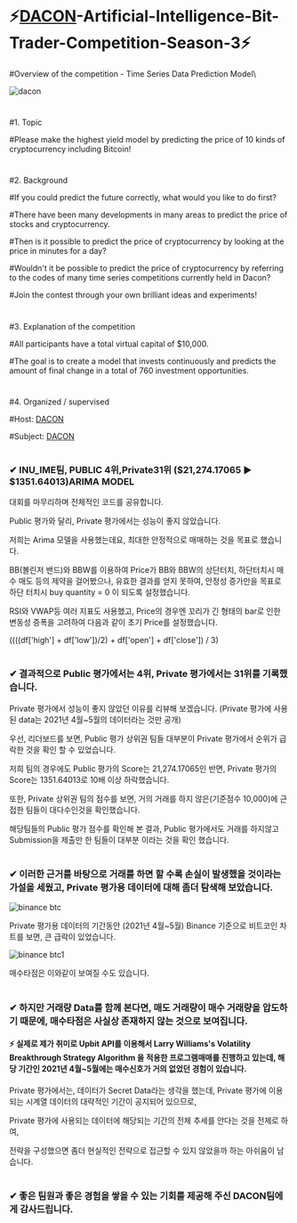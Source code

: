 # ⚡[DACON](https://dacon.io/competitions/official/235740/overview/description)-Artificial-Intelligence-Bit-Trader-Competition-Season-3⚡

#Overview of the competition - Time Series Data Prediction Model\

![dacon](https://user-images.githubusercontent.com/66030601/137611154-7c786d74-2e83-4774-aedb-fcff97001195.PNG)

#
#1. Topic

#Please make the highest yield model by predicting the price of 10 kinds of cryptocurrency including Bitcoin!
#
#2. Background

#If you could predict the future correctly, what would you like to do first?

#There have been many developments in many areas to predict the price of stocks and cryptocurrency.

#Then is it possible to predict the price of cryptocurrency by looking at the price in minutes for a day?

#Wouldn't it be possible to predict the price of cryptocurrency by referring to the codes of many time series competitions currently held in Dacon?

#Join the contest through your own brilliant ideas and experiments!
#
#3. Explanation of the competition

#All participants have a total virtual capital of $10,000.

#The goal is to create a model that invests continuously and predicts the amount of final change in a total of 760 investment 
opportunities.
#
#4. Organized / supervised

#Host: [DACON](https://dacon.io/)

#Subject: [DACON](https://dacon.io/)

#

### ✔ INU_IME팀, PUBLIC 4위,Private31위 ($21,274.17065 ▶ $1351.64013)ARIMA MODEL

대회를 마무리하며 전체적인 코드를 공유합니다. 

Public 평가와 달리, Private 평가에서는 성능이 좋지 않았습니다. 

저희는 Arima 모델을 사용했는데요, 최대한 안정적으로 매매하는 것을 목표로 했습니다.

BB(볼린저 밴드)와 BBW를 이용하여 Price가 BB와 BBW의 상단터치, 하단터치시 매수 매도 등의 제약을 걸어봤으나, 유효한 결과를 얻지 못하여, 안정성 증가만을 목표로 하단 터치시 buy quantity = 0 이 되도록 설정했습니다.

RSI와 VWAP등 여러 지표도 사용했고, Price의 경우엔 꼬리가 긴 형태의 bar로 인한 변동성 증폭을 고려하여 다음과 같이 초기 Price를 설정했습니다.

((((df['high'] + df['low'])/2) +  df['open'] + df['close']) / 3)
#
### ✔ 결과적으로 Public 평가에서는 4위, Private 평가에서는 31위를 기록했습니다.

Private 평가에서 성능이 좋지 않았던 이유를 리뷰해 보겠습니다. (Private 평가에 사용된 data는 2021년 4월~5월의 데이터라는 것만 공개)

우선, 리더보드를 보면, Public 평가 상위권 팀들 대부분이 Private 평가에서 순위가 급락한 것을 확인 할 수 있었습니다.

저희 팀의 경우에도 Public 평가의 Score는 21,274.17065인 반면, Private 평가의 Score는 1351.64013로  10배 이상 하락했습니다.

또한, Private 상위권 팀의 점수를 보면, 거의 거래를 하지 않은(기준점수 10,000)에 근접한 팀들이 대다수인것을 확인했습니다.

해당팀들의 Public 평가 점수를 확인해 본 결과, Public 평가에서도 거래를 하지않고 Submission을 제출만 한 팀들이 대부분 이라는 것을 확인 했습니다.
#
### ✔ 이러한 근거를 바탕으로 거래를 하면 할 수록 손실이 발생했을 것이라는 가설을 세웠고, Private 평가용 데이터에 대해 좀더 탐색해 보았습니다.

![binance btc](https://user-images.githubusercontent.com/66030601/137497764-adcd1696-c47a-4a54-a0bc-3a5b625e9dac.PNG)

Private 평가용 데이터의 기간동안 (2021년 4월~5월) Binance 기준으로 비트코인 차트를 보면, 큰 급락이 있었습니다.

![binance btc1](https://user-images.githubusercontent.com/66030601/137498060-d6c6b5ac-d393-4d85-94b2-4943dbc8ca66.PNG)

매수타점은 이와같이 보여질 수도 있습니다.
#
### ✔ 하지만 거래량 Data를 함께 본다면, 매도 거래량이 매수 거래량을 압도하기 때문에, 매수타점은 사실상 존재하지 않는 것으로 보여집니다.

#### ⚡ 실제로 제가 취미로 Upbit API를 이용해서 Larry Williams's Volatility Breakthrough Strategy Algorithm 을 적용한 프로그램매매를 진행하고 있는데, 해당 기간인 2021년 4월~5월에는 매수신호가 거의 없었던 경험이 있습니다.

Private 평가에서는, 데이터가 Secret Data라는 생각을 했는데, Private 평가에 이용되는 시계열 데이터의 대략적인 기간이 공지되어 있으므로, 

Private 평가에 사용되는 데이터에 해당되는 기간의 전체 추세를 안다는 것을 전제로 하여,

전략을 구성했으면 좀더 현실적인 전략으로 접근할 수 있지 않았을까 하는 아쉬움이 남습니다.
#
### ✔ 좋은 팀원과 좋은 경험을 쌓을 수 있는 기회를 제공해 주신 DACON팀에게 감사드립니다.
